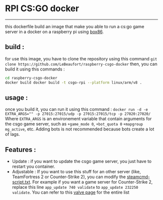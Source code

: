 # RPI CS:GO docker
---
this dockerfile build an image that make you able to run a cs:go game server in a docker on a raspberry pi using [box86](https://github.com/anujdatar/box86-docker/).

## build :
for use this image, you have to clone the repository using this command
```git clone https://github.com/LeBeaufort/raspberry-csgo-docker```
then, you can build it using this commands :
```sh
cd raspberry-csgo-docker
docker build docker build -t csgo-rpi --platform linux/arm/v8 .
```

## usage :
once you build it, you can run it using this command :
```docker run -d -e EXTRA_ARGS="" -p 27015:27015/udp -p 27015:27015/tcp -p 27020:27020/```
Where ```EXTRA_ARGS``` is an environement variable that contain arguments for the csgo game server, such as `+game_mode 0`, `+bot_quota 0` `+mapgroup mg_active`, etc.
Adding bots is not recommended because bots create a lot of lags.

## Features :
- Update : if you want to update the csgo game server, you just have to restart you container.
- Adjustable : If you want to use this stuff for an other server (like, TeamFortress 2 or Counter-Strike 2), you can modify the [steamcmd-script.txt](steamcmd-script.txt). For example if you want a game server for Counter-Strike 2, replace this line `app_update 740 validate` to `app_update 232250 validate`. You can refer to this [valve page](https://developer.valvesoftware.com/wiki/Dedicated_Servers_List) for the entire list